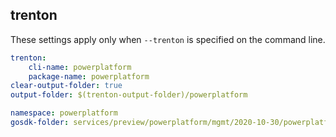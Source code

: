 
## trenton

These settings apply only when `--trenton` is specified on the command line.

``` yaml $(trenton)
trenton:
    cli-name: powerplatform
    package-name: powerplatform
clear-output-folder: true
output-folder: $(trenton-output-folder)/powerplatform
```

```yaml $(tag) == 'package-2020-10-30-preview' && $(trenton)
namespace: powerplatform
gosdk-folder: services/preview/powerplatform/mgmt/2020-10-30/powerplatform
```
